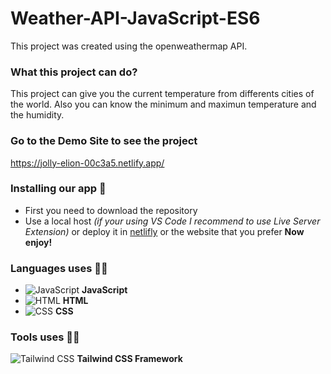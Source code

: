 # Weather-API-JavaScript-ES6


This project was created using the openweathermap API.

### What this project can do? 

This project can give you the current temperature from differents cities of the world. Also you can know the minimum and maximun temperature and the humidity. 

### Go to the Demo Site to see the project 
https://jolly-elion-00c3a5.netlify.app/


### Installing our app 🔧

- First you need to download the repository
- Use a local host _(if your using VS Code I recommend to use Live Server Extension)_ or deploy it in [netlifly](https://www.netlify.com/) or the website that you prefer
**Now enjoy!**

### Languages uses 👩‍💻

 - ![JavaScript](https://i.imgur.com/stMC6CK.png) **JavaScript**
 - ![HTML](https://i.imgur.com/CSYqKot.png) **HTML**   
 - ![CSS](https://imgur.com/r8SEo0Z.png) **CSS** 

### Tools uses 👩‍💻 
![Tailwind CSS](https://imgur.com/8jPvrAl.jpg) **Tailwind CSS Framework**
